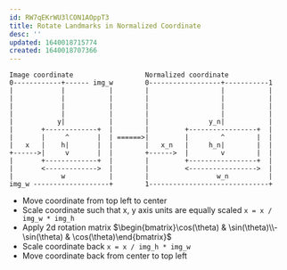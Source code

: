```yaml
---
id: RW7qEKrWU3lCON1AOppT3
title: Rotate Landmarks in Normalized Coordinate
desc: ''
updated: 1640018715774
created: 1640018707366
---
```


```
Image coordinate                  Normalized coordinate
0------------+------ img_w        0------------------+-----------1
|            |           |        |                  |           |
|            |           |        |                  |           |
|            |           |        |                  |           |
|            |           |        |                  |           |
|           y|           |        |               y_n|           |
|       +-------------+  |        |         +-----------------+  |
|       |     ^       |  | ======>|         |        ^        |  |
|   x   |    h|       |  |        |   x_n   |     h_n|        |  |
+------>|     v       |  |        +------>  |        v        |  |
|       +-------------+  |        |         +-----------------+  |
|       <------------->  |        |         <----------------->  |
|            w           |        |                 w_n          |
img_w -------------------+        1------------------------------+
```

- Move coordinate from top left to center
- Scale coordinate such that x, y axis units are equally scaled `x = x / img_w * img_h`
- Apply 2d rotation matrix $\begin{bmatrix}\cos(\theta) & \sin(\theta)\\-\sin(\theta) & \cos(\theta)\end{bmatrix}$
- Scale coordinate back `x = x / img_h * img_w`
- Move coordinate back from center to top left